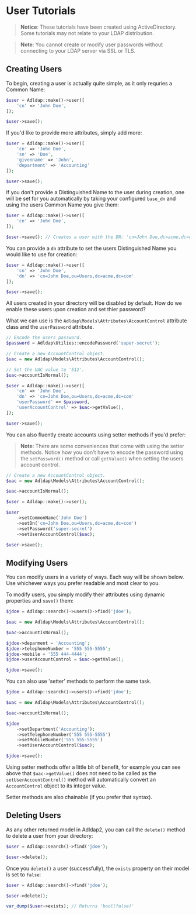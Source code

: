 # User Tutorials

> **Notice**: These tutorials have been created using ActiveDirectory.
> Some tutorials may not relate to your LDAP distribution.

> **Note**: You cannot create or modify user passwords without
> connecting to your LDAP server via SSL or TLS.

## Creating Users

To begin, creating a user is actually quite simple, as it only requries a Common Name:

```php
$user = Adldap::make()->user([
    'cn' => 'John Doe',
]);

$user->save();
```

If you'd like to provide more attributes, simply add more:

```php
$user = Adldap::make()->user([
    'cn' => 'John Doe',
    'sn' => 'Doe',
    'givenname' => 'John',
    'department' => 'Accounting'
]);

$user->save();
```

If you don't provide a Distinguished Name to the user during creation, one will be set for you automatically by taking your configured `base_dn` and using the users Common Name you give them:

```php
$user = Adldap::make()->user([
    'cn' => 'John Doe',
]);

$user->save(); // Creates a user with the DN: 'cn=John Doe,dc=acme,dc=org'
```

You can provide a `dn` attribute to set the users Distinguished Name you would like to use for creation:

```php
$user = Adldap::make()->user([
    'cn' => 'John Doe',
    'dn' => 'cn=John Doe,ou=Users,dc=acme,dc=com'
]);

$user->save();
```

All users created in your directory will be disabled by default. How do we enable these users upon creation and set thier password?

What we can use is the `Adldap\Models\Attributes\AccountControl` attribute class and the `userPassword` attribute.

```php
// Encode the users password.
$password = Adldap\Utilies::encodePassword('super-secret');

// Create a new AccountControl object.
$uac = new Adldap\Models\Attributes\AccountControl();

// Set the UAC value to '512'.
$uac->accountIsNormal();

$user = Adldap::make()->user([
    'cn' => 'John Doe',
    'dn' => 'cn=John Doe,ou=Users,dc=acme,dc=com'
    'userPassword' => $password,
    'userAccountControl' => $uac->getValue(),
]);

$user->save();
```

You can also fluently create accounts using setter methods if you'd prefer:

> **Note**: There are some conveniences that come with using the setter methods.
> Notice how you don't have to encode the password using the `setPassword()`
> method or call `getValue()` when setting the users account control.

```php
// Create a new AccountControl object.
$uac = new Adldap\Models\Attributes\AccountControl();

$uac->accountIsNormal();

$user = Adldap::make()->user();

$user
    ->setCommonName('John Doe')
    ->setDn('cn=John Doe,ou=Users,dc=acme,dc=com')
    ->setPassword('super-secret')
    ->setUserAccountControl($uac);

$user->save();
```

## Modifying Users

You can modify users in a variety of ways. Each way will be shown below.
Use whichever ways you prefer readable and most clear to you.

To modify users, you simply modify their attributes using dynamic properties and `save()` them:

```php
$jdoe = Adldap::search()->users()->find('jdoe');

$uac = new Adldap\Models\Attributes\AccountControl();

$uac->accountIsNormal();

$jdoe->deparment = 'Accounting';
$jdoe->telephoneNumber = '555 555-5555';
$jdoe->mobile = '555 444-4444';
$jdoe->userAccountControl = $uac->getValue();

$jdoe->save();
```

You can also use 'setter' methods to perform the same task.

```php
$jdoe = Adldap::search()->users()->find('jdoe');

$uac = new Adldap\Models\Attributes\AccountControl();

$uac->accountIsNormal();

$jdoe
    ->setDepartment('Accounting');
    ->setTelephoneNumber('555 555-5555')
    ->setMobileNumber('555 555-5555')
    ->setUserAccountControl($uac);

$jdoe->save();
```

Using setter methods offer a little bit of benefit, for example you can see above that
`$uac->getValue()` does not need to be called as the `setUserAccountControl()` method
will automatically convert an `AccountControl` object to its integer value.

Setter methods are also chainable (if you prefer that syntax).

## Deleting Users

As any other returned model in Adldap2, you can call the `delete()` method
to delete a user from your directory:

```php
$user = Adldap::search()->find('jdoe');

$user->delete();
```

Once you `delete()` a user (successfully), the `exists` property on their model is set to `false`:

```php
$user = Adldap::search()->find('jdoe');

$user->delete();

var_dump($user->exists); // Returns 'bool(false)'
```
